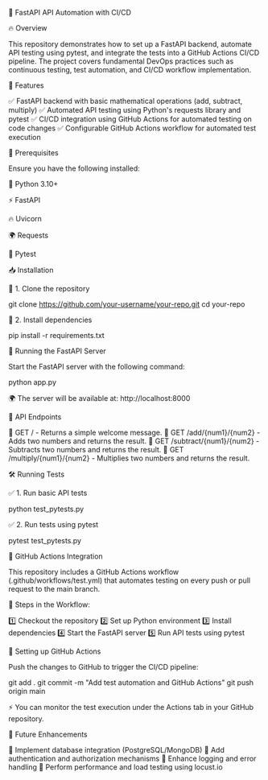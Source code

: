 📌 FastAPI API Automation with CI/CD

🔥 Overview

This repository demonstrates how to set up a FastAPI backend, automate API testing using pytest, and integrate the tests into a GitHub Actions CI/CD pipeline. The project covers fundamental DevOps practices such as continuous testing, test automation, and CI/CD workflow implementation.

🚀 Features

✅ FastAPI backend with basic mathematical operations (add, subtract, multiply)
✅ Automated API testing using Python's requests library and pytest
✅ CI/CD integration using GitHub Actions for automated testing on code changes
✅ Configurable GitHub Actions workflow for automated test execution

📌 Prerequisites

Ensure you have the following installed:

🐍 Python 3.10+

⚡ FastAPI

🔥 Uvicorn

🌍 Requests

🧪 Pytest

📥 Installation

🔹 1. Clone the repository

 git clone https://github.com/your-username/your-repo.git
 cd your-repo

🔹 2. Install dependencies

 pip install -r requirements.txt

🚀 Running the FastAPI Server

Start the FastAPI server with the following command:

 python app.py

🌍 The server will be available at: http://localhost:8000

🔗 API Endpoints

📌 GET / - Returns a simple welcome message.
📌 GET /add/{num1}/{num2} - Adds two numbers and returns the result.
📌 GET /subtract/{num1}/{num2} - Subtracts two numbers and returns the result.
📌 GET /multiply/{num1}/{num2} - Multiplies two numbers and returns the result.

🛠 Running Tests

✅ 1. Run basic API tests

 python test_pytests.py

✅ 2. Run tests using pytest

 pytest test_pytests.py

🔄 GitHub Actions Integration

This repository includes a GitHub Actions workflow (.github/workflows/test.yml) that automates testing on every push or pull request to the main branch.

📌 Steps in the Workflow:

1️⃣ Checkout the repository
2️⃣ Set up Python environment
3️⃣ Install dependencies
4️⃣ Start the FastAPI server
5️⃣ Run API tests using pytest

📌 Setting up GitHub Actions

Push the changes to GitHub to trigger the CI/CD pipeline:

git add .
git commit -m "Add test automation and GitHub Actions"
git push origin main

⚡ You can monitor the test execution under the Actions tab in your GitHub repository.

🌟 Future Enhancements

🔹 Implement database integration (PostgreSQL/MongoDB)
🔹 Add authentication and authorization mechanisms
🔹 Enhance logging and error handling
🔹 Perform performance and load testing using locust.io

